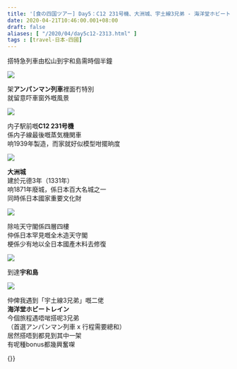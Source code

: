 ```yaml
---
title: '[食の四国ツアー] Day5：C12 231号機、大洲城、宇土線3兄弟 - 海洋堂ホビートレイン'
date: 2020-04-21T10:46:00.001+08:00
draft: false
aliases: [ "/2020/04/day5c12-2313.html" ]
tags : [travel-日本-四國]
---
```


搭特急列車由松山到宇和島需時個半鐘  

![](/images/shikoku5c1.jpg)

架**アンパンマン列車**裡面冇特別  
就留意吓車窗外嘅風景  

![](/images/shikoku5c2.jpg)

内子駅前嘅**C12 231号機**  
係内子線最後嘅蒸気機関車  
响1939年製造，而家就好似模型咁擺晌度  

![](/images/shikoku5c.jpg)

**大洲城**  
建於元德3年（1331年）  
响1871年廢城，係日本百大名城之一  
同時係日本國家重要文化財  

![](/images/shikoku5c3.jpg)

除咗天守閣係四層四樓  
仲係日本罕見嘅全木造天守閣  
梗係少有地以全日本國產木料去修復  

![](/images/shikoku5c4.jpg)

到達**宇和島**  

![](/images/shikoku5c5.jpg)

仲俾我遇到「宇土線3兄弟」嘅二佬  
**海洋堂ホビートレイン**  
今個旅程遇唔啱搭呢3兄弟  
（首選アンパンマン列車 x 行程需要總和）  
居然搭唔到都見到其中一架  
有呢種bonus都幾興奮㗎  
  

{<shikoku>}}
  
